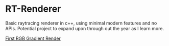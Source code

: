 # RT-Renderer
Basic raytracing renderer in c++, using minimal modern features and no APIs. Potential project to expand upon through out the year as I learn more.

[First RGB Gradient Render](RT-Renderer/Output-Files/rgb_02.ppm)
